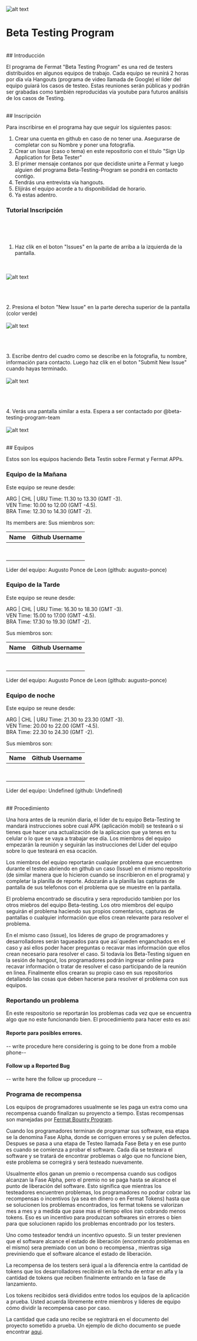<!-- all links tested by laderuner -->
![alt text](https://github.com/bitDubai/media-kit/blob/master/MediaKit/Fermat%20Branding/Fermat%20Logotype/Fermat_Logo_3D.png "Fermat Logo")

# Beta Testing Program

<br>
## Introducción 

El programa de Fermat "Beta Testing Program" es una red de testers distribuidos en algunos equipos de trabajo. Cada equipo se reunirá 2 horas por día vía Hangouts (programa de video llamada de Google) el líder del equipo guiará los casos de testeo. Estas reuniones serán públicas y podrán ser grabadas como también reproducidas vía youtube para futuros análisis de los casos de Testing.


<br>
## Inscripción

Para inscribirse en el programa hay que seguir los siguientes pasos:

1. Crear una cuenta en github en caso de no tener una. Asegurarse de completar con su Nombre y poner una fotografía.
2. Crear un Issue (caso o tema) en este repositorio con el titulo "Sign Up Application for Beta Tester"
3. El primer mensaje contanos por que decidiste unirte a Fermat y luego alguien del programa Beta-Testing-Program se pondrá en contacto contigo.
4. Tendrás una entrevista via hangouts.
5. Elijirás el equipo acorde a tu disponibilidad de horario.
6. Ya estas adentro.



### Tutorial Inscripción

<br><br><br>
1. Haz clik en el boton "Issues" en la parte de arriba a la izquierda de la pantalla.

<br><br>
![alt text](https://github.com/bitDubai/beta-testing-program/blob/master/Tester-Tutorial-1.png "Tutorial 1")

<br><br><br>
2.  Presiona el boton "New Issue" en la parte derecha superior de la pantalla (color verde)
<br><br>
![alt text](https://github.com/bitDubai/beta-testing-program/blob/master/Tester-Tutorial-2.png "Tutorial 2")

<br><br><br>
3. Escribe dentro del cuadro como se describe en la fotografia, tu nombre, información para contacto. Luego haz clik en el boton "Submit New Issue" cuando hayas terminado.
<br><br>
![alt text](https://github.com/bitDubai/beta-testing-program/blob/master/Tester-Tutorial-3.png "Tutorial 3")

<br><br><br>
4. Verás una pantalla similar a esta. Espera a ser contactado por @beta-testing-program-team
<br><br>
![alt text](https://github.com/bitDubai/beta-testing-program/blob/master/Tester-Tutorial-4.png "Tutorial 4")




<br>
## Equipos


Estos son los equipos haciendo Beta Testin sobre Fermat y Fermat APPs.

### Equipo de la Mañana 

Este equipo se reune desde: 

ARG | CHL | URU Time: 11.30 to 13.30 (GMT -3). <br>
VEN Time: 10.00 to 12.00 (GMT -4.5). <br>
BRA Time: 12.30 to 14.30 (GMT -2). <br>

Its members are:
Sus miembros son:

|Name|Github Username|
|:--:|:--:|
|    |    |
|    |    |
|    |    |
|    |    |
|    |    |
|    |    |
|    |    |
|    |    |

Lider del equipo: Augusto Ponce de Leon (github: augusto-ponce)

### Equipo de la Tarde

Este equipo se reune desde:

ARG | CHL | URU Time: 16.30 to 18.30 (GMT -3). <br>
VEN Time: 15.00 to 17.00 (GMT -4.5). <br>
BRA Time: 17.30 to 19.30 (GMT -2). <br>

Sus miembros son:

|Name|Github Username|
|:--:|:--:|
|    |    |
|    |    |
|    |    |
|    |    |
|    |    |
|    |    |
|    |    |
|    |    |

Lider del equipo: Augusto Ponce de Leon (github: augusto-ponce)

### Equipo de noche


Este equipo se reune desde:

ARG | CHL | URU Time: 21.30 to 23.30 (GMT -3). <br>
VEN Time: 20.00 to 22.00 (GMT -4.5). <br>
BRA Time: 22.30 to 24.30 (GMT -2). <br>

Sus miembros son:

|Name|Github Username|
|:--:|:--:|
|    |    |
|    |    |
|    |    |
|    |    |
|    |    |
|    |    |
|    |    |
|    |    |

Lider del equipo: Undefined (github: Undefined)

<br>
## Procedimiento

Una hora antes de la reunión diaria, el lider de tu equipo Beta-Testing te mandará instrucciones sobre cual APK (aplicación mobil) se testeará o si tienes que hacer una actualización de la aplicacion que ya tenes en tu celular o lo que se vaya a trabajar ese día. Los miembros del equipo empezarán la reunión y seguirán las instrucciones del Lider del equipo sobre lo que testeará en esa ocación. 

Los miembros del equipo reportarán cualquier problema que encuentren durante el testeo abriendo en github un caso (Issue) en el mismo repositorio (de similar manera que lo hicieron cuando se inscribieron en el programa) y completar la planilla de reporte. Adozarán a la planilla las capturas de pantalla de sus telefonos con el problema que se muestre en la pantalla. 

El problema encontrado se discutira y sera reproducido tambien por los otros miebros del equipo Beta-testing. Los otro miembros del equipo seguirán el problema haciendo sus propios comentarios, capturas de pantallas o cualquier información que ellos crean relevante para resolver el problema.

En el mismo caso (issue), los lideres de grupo de programadores y desarrolladores serán tagueados para que asi´queden enganchados en el caso y asi ellos poder hacer preguntas o recavar mas información que ellos crean necesario para resolver el caso. Si todavía los Beta-Testing siguen en la sesión de hangout, los programadores podrán ingresar online para recavar información o tratar de resolver el caso participando de la reunión en linea. Finalmente ellos crearan su propio caso en sus repositorios detallando las cosas que deben hacerse para resolver el problema con sus equipos.

### Reportando un problema

En este respositorio se reportarán los problemas cada vez que se encuentra algo que no este funcionando bien. El procedimiento para hacer esto es asi: 

#### Reporte para posibles errores.

-- write procedure here considering is going to be done from a mobile phone--

#### Follow up a Reported Bug

-- write here the follow up procedure --

### Programa de recompensa

Los equipos de programadores usualmente se les paga un extra como una recompensa cuando finalizan su proyencto a tiempo. Estas recompensas son manejadas por  [Fermat Bounty Program](https://github.com/bitDubai/bounty-program).

Cuando los programadores terminan de programar sus software, esa etapa se la denomina Fase Alpha, donde se corriguen errores y se pulen defectos. Despues se pasa a una etapa de Testeo llamada Fase Beta y en ese punto es cuando se comienza a probar el software.
Cada día se testeara el software y se tratará de encontrar problemas o algo que no funcione bien, este problema se corregirá y será testeado nuevamente.

Usualmente ellos ganan un premio o recompensa cuando sus codigos alcanzan la Fase Alpha, pero el premio no se paga hasta se alcance el punto de liberación del software. Esto significa que mientras los testeadores encuentren problemas, los programadores no podrar cobrar las recompensas o incentivos (ya sea en dinero o en Fermat Tokens) hasta que se solucionen los problemas encontrados, los fermat tokens se valorizan mes a mes y a medida que pase mas el tiempo ellos iran cobrando menos tokens. Eso es un incentivo para produzcan softwares sin errores o bien para que solucionen rapido los problemas encontrado por los testers.

Uno como testeador tendrá un incentivo opuesto. Si un tester previenen que el software alcance el estado de liberación (encontrando problemas en el mismo) sera premiado con un bono o recompensa , mientras siga previniendo que el software alcance el estado de liberación.

La recompensa de los testers será igual a la diferencia entre la cantidad de tokens que los  desarrolladores recibirán en la fecha de entrar en alfa y la cantidad de tokens que reciben finalmente entrando en la fase de lanzamiento.

Los tokens recibidos será divididos entre todos los equipos de la aplicación a prueba. Usted acuerda libremente entre miembros y líderes de equipo cómo dividir la recompensa caso por caso.

La cantidad que cada uno recibe se registrará en el documento del  proyecto sometido a prueba. Un ejemplo de dicho documento se puede encontrar [aqui](https://github.com/bitDubai/bounty-program/blob/master/bounties/Digital-Asset-Platform.md). 



